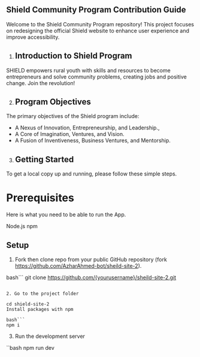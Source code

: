 ## Shield Community Program Contribution Guide
Welcome to the Shield Community Program repository! This project focuses on redesigning the official Shield website to enhance user experience and improve accessibility.


1. ## Introduction to Shield Program
SHIELD empowers rural youth with skills and resources to become entrepreneurs and solve community problems, creating jobs and positive change. Join the revolution!

2. ## Program Objectives
The primary objectives of the Shield program include:

- A Nexus of Innovation, Entrepreneurship, and Leadership.,
- A Core of Imagination, Ventures, and Vision.
- A Fusion of Inventiveness, Business Ventures, and Mentorship.

3. ## Getting Started
To get a local copy up and running, please follow these simple steps.

# Prerequisites
Here is what you need to be able to run the App.

Node.js
npm

## Setup
1. Fork then clone repo from your public GitHub repository (fork https://github.com/AzharAhmed-bot/sheild-site-2).

  bash```
    git clone https://github.com/{yourusername}/sheild-site-2.git
  ```

2. Go to the project folder

cd shield-site-2
Install packages with npm

  bash```
  npm i
  ```

3. Run the development server

``bash
npm run dev
```


